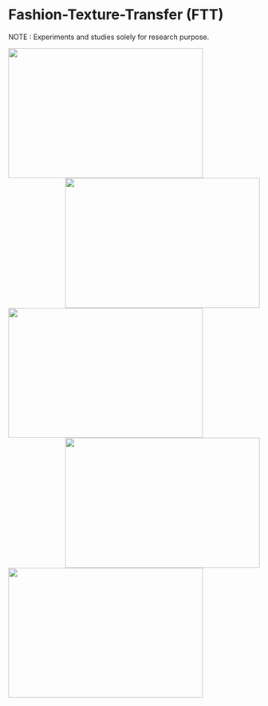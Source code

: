 # Fashion-Texture-Transfer (FTT)
NOTE : Experiments and studies solely for research purpose.

<img align="left" width="390" height="260" src="https://github.com/anish9/Fashion-Transfer/blob/main/viz/res01.png">
<img align="right" width="390" height="260" src="https://github.com/anish9/Fashion-Transfer/blob/main/viz/res02.png">
<img align="left" width="390" height="260" src="https://github.com/anish9/Fashion-Transfer/blob/main/viz/res03.png">
<img align="right" width="390" height="260" src="https://github.com/anish9/Fashion-Transfer/blob/main/viz/res04.png">
<img align="center" width="390" height="260" src="https://github.com/anish9/Fashion-Transfer/blob/main/viz/res05.png">
